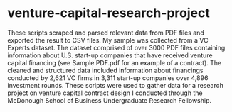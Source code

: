 # venture-capital-research-project

These scripts scraped and parsed relevant data from PDF files and exported the result to CSV files. My sample was collected from a VC Experts dataset. The dataset comprised of over 3000 PDF files containing information about U.S. start-up companies that have received venture capital financing (see Sample PDF.pdf for an example of a contract). The cleaned and structured data included information about financings conducted by 2,621 VC firms in 3,311 start-up companies over 4,896 investment rounds. These scripts were used to gather data for a research project on venture capital contract design I conducted through the McDonough School of Business Undergraduate Research Fellowship. 

